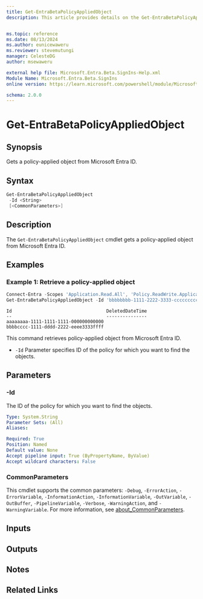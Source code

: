 ```yaml
---
title: Get-EntraBetaPolicyAppliedObject
description: This article provides details on the Get-EntraBetaPolicyAppliedObject command.


ms.topic: reference
ms.date: 08/13/2024
ms.author: eunicewaweru
ms.reviewer: stevemutungi
manager: CelesteDG
author: msewaweru

external help file: Microsoft.Entra.Beta.SignIns-Help.xml
Module Name: Microsoft.Entra.Beta.SignIns
online version: https://learn.microsoft.com/powershell/module/Microsoft.Entra.Beta.SignIns/Get-EntraBetaPolicyAppliedObject

schema: 2.0.0
---
```


# Get-EntraBetaPolicyAppliedObject

## Synopsis

Gets a policy-applied object from Microsoft Entra ID.

## Syntax

```powershell
Get-EntraBetaPolicyAppliedObject
 -Id <String>
 [<CommonParameters>]
```

## Description

The `Get-EntraBetaPolicyAppliedObject` cmdlet gets a policy-applied object from Microsoft Entra ID.

## Examples

### Example 1: Retrieve a policy-applied object

```powershell
Connect-Entra -Scopes 'Application.Read.All', 'Policy.ReadWrite.ApplicationConfiguration'
Get-EntraBetaPolicyAppliedObject -Id 'bbbbbbbb-1111-2222-3333-cccccccccccc'
```

```Output
Id                                   DeletedDateTime
--                                   ---------------
aaaaaaaa-1111-1111-1111-000000000000
bbbbcccc-1111-dddd-2222-eeee3333ffff
```

This command retrieves policy-applied object from Microsoft Entra ID.

- `-Id` Parameter specifies ID of the policy for which you want to find the objects.

## Parameters

### -Id

The ID of the policy for which you want to find the objects.

```yaml
Type: System.String
Parameter Sets: (All)
Aliases:

Required: True
Position: Named
Default value: None
Accept pipeline input: True (ByPropertyName, ByValue)
Accept wildcard characters: False
```

### CommonParameters

This cmdlet supports the common parameters: `-Debug`, `-ErrorAction`, `-ErrorVariable`, `-InformationAction`, `-InformationVariable`, `-OutVariable`, `-OutBuffer`, `-PipelineVariable`, `-Verbose`, `-WarningAction`, and `-WarningVariable`. For more information, see [about_CommonParameters](https://go.microsoft.com/fwlink/?LinkID=113216).

## Inputs

## Outputs

## Notes

## Related Links
